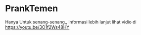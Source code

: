 # PrankTemen
Hanya Untuk senang-senang,, informasi lebih lanjut lihat vidio di https://youtu.be/3O1f2Ws48HY 
